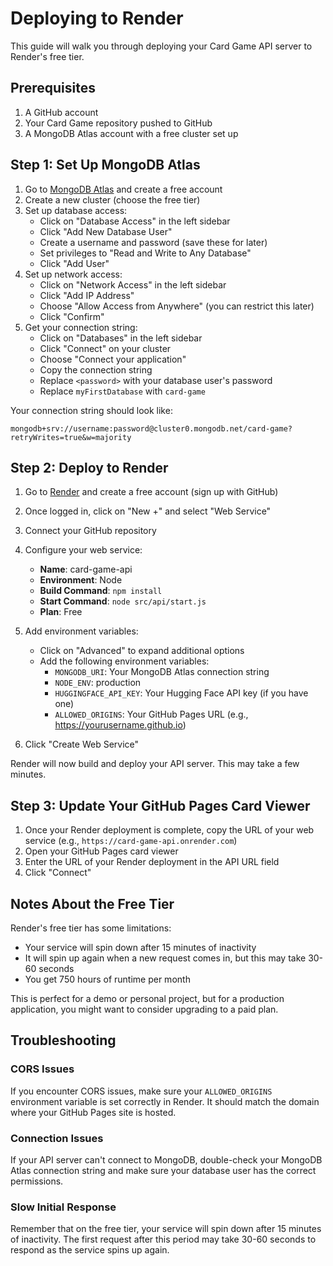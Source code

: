 # Deploying to Render

This guide will walk you through deploying your Card Game API server to Render's free tier.

## Prerequisites

1. A GitHub account
2. Your Card Game repository pushed to GitHub
3. A MongoDB Atlas account with a free cluster set up

## Step 1: Set Up MongoDB Atlas

1. Go to [MongoDB Atlas](https://www.mongodb.com/cloud/atlas/register) and create a free account
2. Create a new cluster (choose the free tier)
3. Set up database access:
   - Click on "Database Access" in the left sidebar
   - Click "Add New Database User"
   - Create a username and password (save these for later)
   - Set privileges to "Read and Write to Any Database"
   - Click "Add User"
4. Set up network access:
   - Click on "Network Access" in the left sidebar
   - Click "Add IP Address"
   - Choose "Allow Access from Anywhere" (you can restrict this later)
   - Click "Confirm"
5. Get your connection string:
   - Click on "Databases" in the left sidebar
   - Click "Connect" on your cluster
   - Choose "Connect your application"
   - Copy the connection string
   - Replace `<password>` with your database user's password
   - Replace `myFirstDatabase` with `card-game`

Your connection string should look like:
```
mongodb+srv://username:password@cluster0.mongodb.net/card-game?retryWrites=true&w=majority
```

## Step 2: Deploy to Render

1. Go to [Render](https://render.com/) and create a free account (sign up with GitHub)
2. Once logged in, click on "New +" and select "Web Service"
3. Connect your GitHub repository
4. Configure your web service:
   - **Name**: card-game-api
   - **Environment**: Node
   - **Build Command**: `npm install`
   - **Start Command**: `node src/api/start.js`
   - **Plan**: Free

5. Add environment variables:
   - Click on "Advanced" to expand additional options
   - Add the following environment variables:
     - `MONGODB_URI`: Your MongoDB Atlas connection string
     - `NODE_ENV`: production
     - `HUGGINGFACE_API_KEY`: Your Hugging Face API key (if you have one)
     - `ALLOWED_ORIGINS`: Your GitHub Pages URL (e.g., https://yourusername.github.io)

6. Click "Create Web Service"

Render will now build and deploy your API server. This may take a few minutes.

## Step 3: Update Your GitHub Pages Card Viewer

1. Once your Render deployment is complete, copy the URL of your web service (e.g., `https://card-game-api.onrender.com`)
2. Open your GitHub Pages card viewer
3. Enter the URL of your Render deployment in the API URL field
4. Click "Connect"

## Notes About the Free Tier

Render's free tier has some limitations:
- Your service will spin down after 15 minutes of inactivity
- It will spin up again when a new request comes in, but this may take 30-60 seconds
- You get 750 hours of runtime per month

This is perfect for a demo or personal project, but for a production application, you might want to consider upgrading to a paid plan.

## Troubleshooting

### CORS Issues

If you encounter CORS issues, make sure your `ALLOWED_ORIGINS` environment variable is set correctly in Render. It should match the domain where your GitHub Pages site is hosted.

### Connection Issues

If your API server can't connect to MongoDB, double-check your MongoDB Atlas connection string and make sure your database user has the correct permissions.

### Slow Initial Response

Remember that on the free tier, your service will spin down after 15 minutes of inactivity. The first request after this period may take 30-60 seconds to respond as the service spins up again. 
